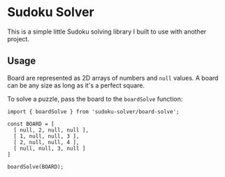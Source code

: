 # Sudoku Solver

This is a simple little Sudoku solving library I built to use with another project.

## Usage

Board are represented as 2D arrays of numbers and `null` values. A board can be any size as long as it's a perfect square.

To solve a puzzle, pass the board to the `boardSolve` function:

```
import { boardSolve } from 'sudoku-solver/board-solve';

const BOARD = [
  [ null, 2, null, null ],
  [ 1, null, null, 3 ],
  [ 2, null, null, 4 ],
  [ null, null, 3, null ]
]

boardSolve(BOARD);
```
